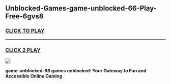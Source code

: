 
## Unblocked-Games-game-unblocked-66-Play-Free-6gvs8
<h3>
<a href="https://premium76.site?title=game-unblocked-66&ref=20A">CLICK TO PLAY</a></h3>
<hr>

<h3>
<a href="https://premium76.site?title=game-unblocked-66&ref=20A">CLICK 2 PLAY</a>
  
</h3>

<a href="https://premium76.site?title=game-unblocked-66&ref=20A"><img src="https://clearcache.store/games.png"></a>


**game-unblocked-66 games unblocked: Your Gateway to Fun and Accessible Online Gaming**
